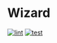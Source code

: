 # Wizard

[![lint](https://github.com/zoedsoupe/wizard/actions/workflows/lint.yml/badge.svg)](https://github.com/zoedsoupe/wizard/actions/workflows/lint.yml)
[![test](https://github.com/zoedsoupe/wizard/actions/workflows/test.yml/badge.svg)](https://github.com/zoedsoupe/wizard/actions/workflows/test.yml)

